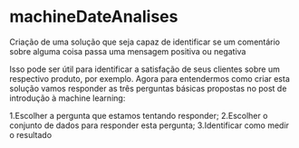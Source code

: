 # machineDateAnalises
Criação de uma solução que seja capaz de identificar se um comentário sobre alguma coisa passa uma mensagem positiva ou negativa

Isso pode ser útil para identificar a satisfação de seus clientes sobre um respectivo produto, por exemplo. Agora para entendermos como criar esta solução vamos responder as três perguntas básicas propostas no post de introdução à machine learning:

1.Escolher a pergunta que estamos tentando responder;
2.Escolher o conjunto de dados para responder esta pergunta;
3.Identificar como medir o resultado
